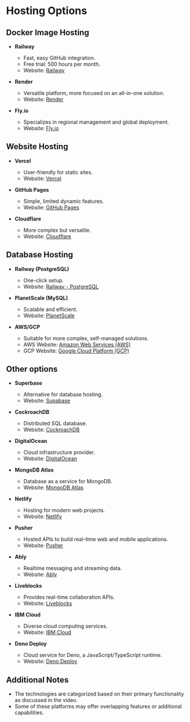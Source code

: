 # Hosting Options

## Docker Image Hosting

- **Railway**
  - Fast, easy GitHub integration.
  - Free trial: 500 hours per month.
  - Website: [Railway](https://railway.app/)

- **Render**
  - Versatile platform, more focused on an all-in-one solution.
  - Website: [Render](https://render.com/)

- **Fly.io**
  - Specializes in regional management and global deployment.
  - Website: [Fly.io](https://fly.io/)

## Website Hosting

- **Vercel**
  - User-friendly for static sites.
  - Website: [Vercel](https://vercel.com/)

- **GitHub Pages**
  - Simple, limited dynamic features.
  - Website: [GitHub Pages](https://pages.github.com/)

- **Cloudflare**
  - More complex but versatile.
  - Website: [Cloudflare](https://www.cloudflare.com/)

## Database Hosting

- **Railway (PostgreSQL)**
  - One-click setup.
  - Website: [Railway - PostgreSQL](https://railway.app/new)

- **PlanetScale (MySQL)**
  - Scalable and efficient.
  - Website: [PlanetScale](https://planetscale.com/)

- **AWS/GCP**
  - Suitable for more complex, self-managed solutions.
  - AWS Website: [Amazon Web Services (AWS)](https://aws.amazon.com/)
  - GCP Website: [Google Cloud Platform (GCP)](https://cloud.google.com/)

## Other options

- **Superbase**
  - Alternative for database hosting.
  - Website: [Supabase](https://supabase.com/)

- **CockroachDB**
  - Distributed SQL database.
  - Website: [CockroachDB](https://www.cockroachlabs.com/)

- **DigitalOcean**
  - Cloud infrastructure provider.
  - Website: [DigitalOcean](https://www.digitalocean.com/)

- **MongoDB Atlas**
  - Database as a service for MongoDB.
  - Website: [MongoDB Atlas](https://www.mongodb.com/atlas/database)

- **Netlify**
  - Hosting for modern web projects.
  - Website: [Netlify](https://www.netlify.com/)

- **Pusher**
  - Hosted APIs to build real-time web and mobile applications.
  - Website: [Pusher](https://pusher.com/)

- **Ably**
  - Realtime messaging and streaming data.
  - Website: [Ably](https://www.ably.io/)

- **Liveblocks**
  - Provides real-time collaboration APIs.
  - Website: [Liveblocks](https://liveblocks.io/)

- **IBM Cloud**
  - Diverse cloud computing services.
  - Website: [IBM Cloud](https://www.ibm.com/cloud)

- **Deno Deploy**
  - Cloud service for Deno, a JavaScript/TypeScript runtime.
  - Website: [Deno Deploy](https://deno.com/deploy)

## Additional Notes

- The technologies are categorized based on their primary functionality as discussed in the video.
- Some of these platforms may offer overlapping features or additional capabilities.
